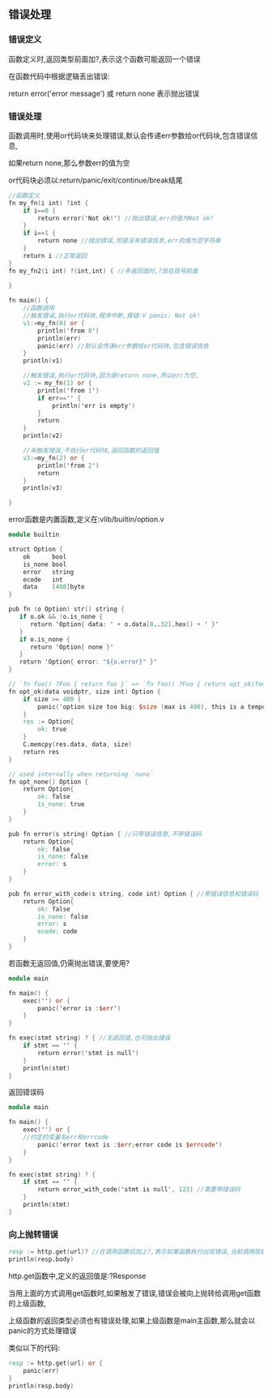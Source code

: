 ## 错误处理

### 错误定义

函数定义时,返回类型前面加?,表示这个函数可能返回一个错误

在函数代码中根据逻辑丢出错误:

return error('error message') 或 return none 表示抛出错误

### 错误处理

函数调用时,使用or代码块来处理错误,默认会传递err参数给or代码块,包含错误信息,

如果return none,那么参数err的值为空

or代码块必须以:return/panic/exit/continue/break结尾

```v
//函数定义
fn my_fn(i int) ?int {
	if i==0 {
		return error('Not ok!') //抛出错误,err的值为Not ok!
	}
	if i==1 {
	    return none //抛出错误,但是没有错误信息,err的值为空字符串
	}
	return i //正常返回
}
fn my_fn2(i int) ?(int,int) { //多返回值时,?放在括号前面
  
}

fn main() {
    //函数调用
    //触发错误,执行or代码块,程序中断,报错:V panic: Not ok!
	v1:=my_fn(0) or {
	    println('from 0')
	    println(err)
	    panic(err) //默认会传递err参数给or代码块,包含错误信息
	}
	println(v1)

    //触发错误,执行or代码块,因为是return none,所以err为空,
	v2 := my_fn(1) or {
	    println('from 1')
	    if err=='' {
	        println('err is empty')
	    }
		return
	}
	println(v2)

    //未触发错误,不执行or代码块,返回函数的返回值 
	v3:=my_fn(2) or {
	    println('from 2')
	    return
	}
	println(v3)

}
```

error函数是内置函数,定义在:vlib/builtin/option.v

```v
module builtin

struct Option {
	ok      bool
	is_none bool
	error   string
	ecode   int
	data    [400]byte
}

pub fn (o Option) str() string {
   if o.ok && !o.is_none {
	  return 'Option{ data: ' + o.data[0..32].hex() + ' }'
   }
   if o.is_none {
	  return 'Option{ none }'
   }
   return 'Option{ error: "${o.error}" }'
}

// `fn foo() ?Foo { return foo }` => `fn foo() ?Foo { return opt_ok(foo); }`
fn opt_ok(data voidptr, size int) Option {
	if size >= 400 {
		panic('option size too big: $size (max is 400), this is a temporary limit')
	}
	res := Option{
		ok: true
	}
	C.memcpy(res.data, data, size)
	return res
}

// used internally when returning `none`
fn opt_none() Option {
	return Option{
		ok: false
		is_none: true
	}
}

pub fn error(s string) Option { //只带错误信息,不带错误码
	return Option{
		ok: false
		is_none: false
		error: s
	}
}

pub fn error_with_code(s string, code int) Option { //带错误信息和错误码
	return Option{
		ok: false
		is_none: false
		error: s
		ecode: code
	}
}
```

若函数无返回值,仍需抛出错误,要使用?

```v
module main

fn main() {
	exec('') or {
		panic('error is :$err')
	}
}

fn exec(stmt string) ? { //无返回值,也可抛出错误
	if stmt == '' {
		return error('stmt is null')
	}
	println(stmt)
}
```

返回错误码

```v
module main

fn main() {
	exec('') or {
    //约定的变量名err和errcode
		panic('error text is :$err;error code is $errcode') 
	}
}

fn exec(stmt string) ? {
	if stmt == '' {
		return error_with_code('stmt is null', 123) //需要带错误码
	}
	println(stmt)
}

```



### 向上抛转错误

```v
resp := http.get(url)? //在调用函数后加上?,表示如果函数执行出现错误,当前调用层级不处理,直接向上抛转错误
println(resp.body)
```

http.get函数中,定义的返回值是:?Response

当用上面的方式调用get函数时,如果触发了错误,错误会被向上抛转给调用get函数的上级函数,

上级函数的返回类型必须也有错误处理,如果上级函数是main主函数,那么就会以panic的方式处理错误

类似以下的代码:

```v
resp := http.get(url) or {
	panic(err)
}
println(resp.body)
```







